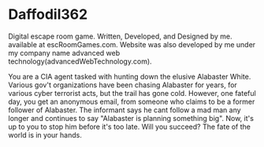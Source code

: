 # Daffodil362

Digital escape room game. Written, Developed, and Designed by me.
available at escRoomGames.com.
Website was also developed by me under my company name advanced web technology(advancedWebTechnology.com).

You are a CIA agent tasked with hunting down the elusive Alabaster White. Various gov't organizations have been chasing Alabaster for years, for various cyber terrorist acts, but the trail has gone cold. However, one fateful day, you get an anonymous email, from someone who claims to be a former follower of Alabaster. The informant says he cant follow a mad man any longer and continues to say "Alabaster is planning something big". Now, it's up to you to stop him before it's too late. Will you succeed? The fate of the world is in your hands.